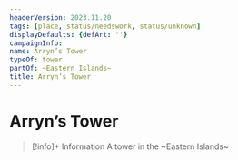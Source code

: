 ```yaml
---
headerVersion: 2023.11.20
tags: [place, status/needswork, status/unknown]
displayDefaults: {defArt: ''}
campaignInfo:
name: Arryn’s Tower
typeOf: tower
partOf: ~Eastern Islands~
title: Arryn’s Tower
---
```

# Arryn’s Tower
>[!info]+ Information
> A tower in the ~Eastern Islands~



